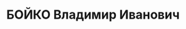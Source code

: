---
title: БОЙКО Владимир Иванович
description: "Род. в 1902, г. Одесса. \n  Приговор: 27.10.1937 – ВМН"
---